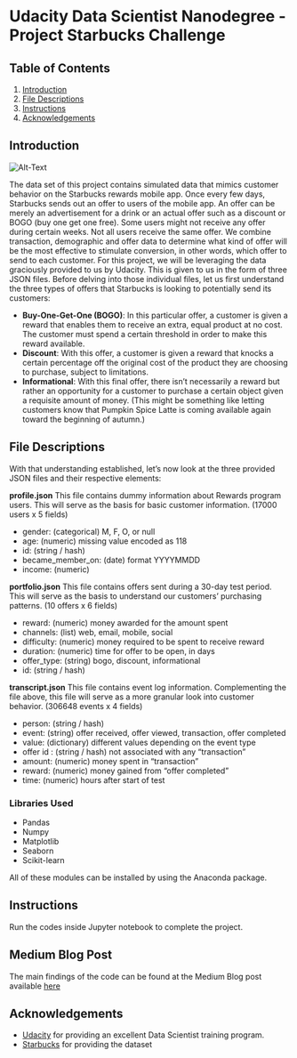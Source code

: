 # Udacity Data Scientist Nanodegree - Project Starbucks Challenge

## Table of Contents
1. [Introduction](#introduction)
2. [File Descriptions](#descriptions)
3. [Instructions](#instructions)
4. [Acknowledgements](#acknowledgements)


<a name="introduction"></a>
## Introduction

![Alt-Text](https://storage.googleapis.com/afs-prod/media/4f106493fa9a417582aa8c58342db214/1000.jpeg)

The data set of this project contains simulated data that mimics customer behavior on the Starbucks rewards mobile app. Once every few days, Starbucks sends out an offer to users of the mobile app. An offer can be merely an advertisement for a drink or an actual offer such as a discount or BOGO (buy one get one free). Some users might not receive any offer during certain weeks. Not all users receive the same offer. We combine transaction, demographic and offer data to determine what kind of offer will be the most effective to stimulate conversion, in other words, which offer to send to each customer.
For this project, we will be leveraging the data graciously provided to us by Udacity. This is given to us in the form of three JSON files. Before delving into those individual files, let us first understand the three types of offers that Starbucks is looking to potentially send its customers:

- **Buy-One-Get-One (BOGO)**: In this particular offer, a customer is given a reward that enables them to receive an extra, equal product at no cost. The customer must spend a certain threshold in order to make this reward available.
- **Discount**: With this offer, a customer is given a reward that knocks a certain percentage off the original cost of the product they are choosing to purchase, subject to limitations.
- **Informational**: With this final offer, there isn’t necessarily a reward but rather an opportunity for a customer to purchase a certain object given a requisite amount of money. (This might be something like letting customers know that Pumpkin Spice Latte is coming available again toward the beginning of autumn.)


<a name="descriptions"></a>
## File Descriptions
With that understanding established, let’s now look at the three provided JSON files and their respective elements:

**profile.json**
This file contains dummy information about Rewards program users. This will serve as the basis for basic customer information.
(17000 users x 5 fields)
  - gender: (categorical) M, F, O, or null
  - age: (numeric) missing value encoded as 118
  - id: (string / hash)
  - became_member_on: (date) format YYYYMMDD
  - income: (numeric)

**portfolio.json**
This file contains offers sent during a 30-day test period. This will serve as the basis to understand our customers’ purchasing patterns.
(10 offers x 6 fields)
  - reward: (numeric) money awarded for the amount spent
  - channels: (list) web, email, mobile, social
  - difficulty: (numeric) money required to be spent to receive reward
  - duration: (numeric) time for offer to be open, in days
  - offer_type: (string) bogo, discount, informational
  - id: (string / hash)

**transcript.json**
This file contains event log information. Complementing the file above, this file will serve as a more granular look into customer behavior.
(306648 events x 4 fields)
  - person: (string / hash)
  - event: (string) offer received, offer viewed, transaction, offer completed
  - value: (dictionary) different values depending on the event type
  - offer id : (string / hash) not associated with any “transaction”
  - amount: (numeric) money spent in “transaction”
  - reward: (numeric) money gained from “offer completed”
  - time: (numeric) hours after start of test

### Libraries Used
* Pandas
* Numpy
* Matplotlib
* Seaborn
* Scikit-learn

All of these modules can be installed by using the Anaconda package.

<a name="instructions"></a>
## Instructions
Run the codes inside Jupyter notebook to complete the project.

## Medium Blog Post 
The main findings of the code can be found at the Medium Blog post available [here](https://medium.com/@phongvn2611/starbucks-mobile-app-offer-analysis-b25d4d5d5c6b)

## Acknowledgements

* [Udacity](https://www.udacity.com/) for providing an excellent Data Scientist training program.
* [Starbucks](https://www.starbucks.com/) for providing the dataset
